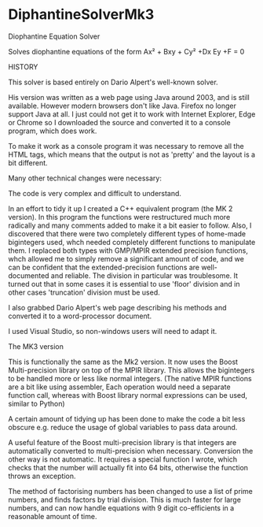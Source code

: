 # DiphantineSolverMk3
Diophantine Equation Solver

Solves diophantine equations of the form Ax² + Bxy + Cy² +Dx Ey +F = 0

HISTORY

This solver is based entirely on Dario Alpert's well-known solver.

His version was written as a web page using Java around 2003, and is still available. 
However modern browsers don't like Java. Firefox no longer support Java at all. I 
just could not get it to work with Internet Explorer, Edge or Chrome so I downloaded 
the source and converted it to a console program, which does work.

To make it work as a console program it was necessary to remove all the HTML tags, 
which means that the output is not as 'pretty' and the layout is a bit different.

Many other technical changes were necessary:

The code is very complex and difficult to understand.

In an effort to tidy it up I created a C++ equivalent program (the MK 2 version). In this program the 
functions were restructured much more radically and many comments added to make it 
a bit easier to follow. Also, I discovered that there were two completely different 
types of home-made bigintegers used, whch needed completely different functions to 
manipulate them. I replaced both types with GMP/MPIR extended precision functions, 
whch allowed me to simply remove a significant amount of code, and we can be confident 
that the extended-precision functions are well-documented and reliable. The division 
in particular was troublesome. It turned out that in some cases it is essential to 
use 'floor' division and in other cases 'truncation' division must be used.

I also grabbed Dario Alpert's web page describing his methods and converted it to a 
word-processor document.

I used Visual Studio, so non-windows users will need to adapt it.

The MK3 version

This is functionally the same as the Mk2 version. It now uses the Boost Multi-precision library on top of the MPIR library. 
This allows the bigintegers to be handled more or less like normal integers. (The native MPIR functions are a bit like using assembler,
Each operation would need a separate function call, whereas with Boost library normal expressions can be used, similar to Python)

A certain amount of tidying up has been done to make the code a bit less obscure e.g. reduce the usage of global variables to pass data around.

A useful feature of the Boost multi-precision library is that integers are automatically converted to multi-precision when necessary. Conversion the other way is not automatic. It requires a special function I wrote, which checks that the number will actually 
fit into 64 bits, otherwise the function throws an exception.

The method of factorising numbers has been changed to use a list of prime numbers,
and finds factors by trial division. This is much faster for large numbers, and
can now handle equations with 9 digit co-efficients in a reasonable amount of time.
